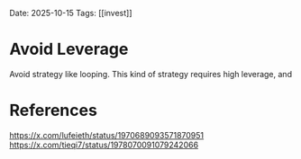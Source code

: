 Date: 2025-10-15
Tags: [[invest]]

# Avoid Leverage

Avoid strategy like looping. This kind of strategy requires high leverage, and 

# References
https://x.com/lufeieth/status/1970689093571870951
https://x.com/tieqi7/status/1978070091079242066